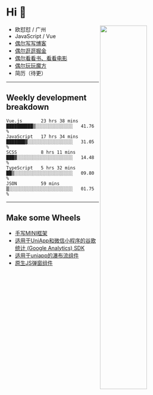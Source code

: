 # Hi 👋

[<img align="right" width="50%" src="https://github-readme-stats.vercel.app/api?username=OUDUIDUI&theme=dark&show_icons=true">](https://metrics.lecoq.io/OUDUIDUI?template=classic&#41;)


-   欧怼怼 / 广州
-   JavaScript / Vue
-   [偶尔写写博客](OUDUIDUI.cn)
-   [偶尔逛逛掘金](https://juejin.cn/user/4309700183594366)
-   [偶尔看看书、看看电影](https://www.yuque.com/books/share/3ee1684b-8e19-4849-b5aa-13d1813ded6d)
-   [偶尔玩玩魔方](https://cubing.com/results/person/2014OUSH01)
-   简历（待更）

---

##  Weekly development breakdown

<!--START_SECTION:waka-->
```text
Vue.js       23 hrs 38 mins  ██████████▒░░░░░░░░░░░░░░   41.76 % 
JavaScript   17 hrs 34 mins  ███████▓░░░░░░░░░░░░░░░░░   31.05 % 
SCSS         8 hrs 11 mins   ███▓░░░░░░░░░░░░░░░░░░░░░   14.48 % 
TypeScript   5 hrs 32 mins   ██▒░░░░░░░░░░░░░░░░░░░░░░   09.80 % 
JSON         59 mins         ▒░░░░░░░░░░░░░░░░░░░░░░░░   01.75 % 
```
<!--END_SECTION:waka-->



---

##  Make some Wheels

- [手写MINI框架](https://github.com/OUDUIDUI/mini)
- [适用于UniApp和微信小程序的谷歌统计 (Google Analytics) SDK](https://github.com/OUDUIDUI/ga-tracker)
- [适用于uniapp的瀑布流组件](https://github.com/OUDUIDUI/uniapp_waterfalls_flow)
- [原生JS弹窗组件](https://github.com/OUDUIDUI/notice-kit)


